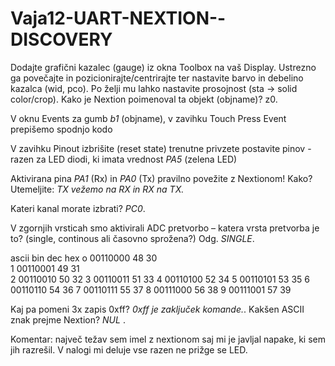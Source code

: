 # Vaja12-UART-NEXTION--DISCOVERY

Dodajte grafični kazalec (gauge) iz okna Toolbox na vaš Display. Ustrezno ga povečajte in
pozicionirajte/centrirajte ter nastavite barvo in debelino kazalca (wid, pco). Po želji mu lahko nastavite
prosojnost (sta → solid color/crop). Kako je Nextion poimenoval ta objekt (objname)? z0.

V oknu Events za gumb _b1_ (objname), v zavihku Touch Press Event prepišemo spodnjo kodo

V zavihku Pinout izbrišite (reset state) trenutne privzete postavite pinov - razen za LED diodi, ki imata
vrednost _PA5_ (zelena LED)

Aktivirana pina _PA1_ (Rx) in _PA0_ (Tx) pravilno povežite z Nextionom! Kako? Utemeljite: _TX vežemo na RX in RX na TX._

Kateri kanal morate izbrati? _PC0_.

V zgornjih vrsticah smo aktivirali ADC pretvorbo – katera vrsta pretvorba je to? (single, continous ali časovno
sprožena?) Odg. _SINGLE_.

ascii    bin       dec   hex 
o        00110000  48   30   
1        00110001  49   31  
2        00110010  50   32
3        00110011  51   33
4        00110100  52   34
5        00110101  53   35
6        00110110  54   36
7        00110111  55   37
8        00111000  56   38
9        00111001  57   39

Kaj pa
pomeni 3x zapis 0xff? _0xff je zaključek komande._.
Kakšen ASCII znak prejme Nextion? _NUL_ .

Komentar: največ težav sem imel z nextionom saj mi je javljal napake, ki sem jih razrešil. V nalogi mi deluje vse razen ne prižge se LED.
